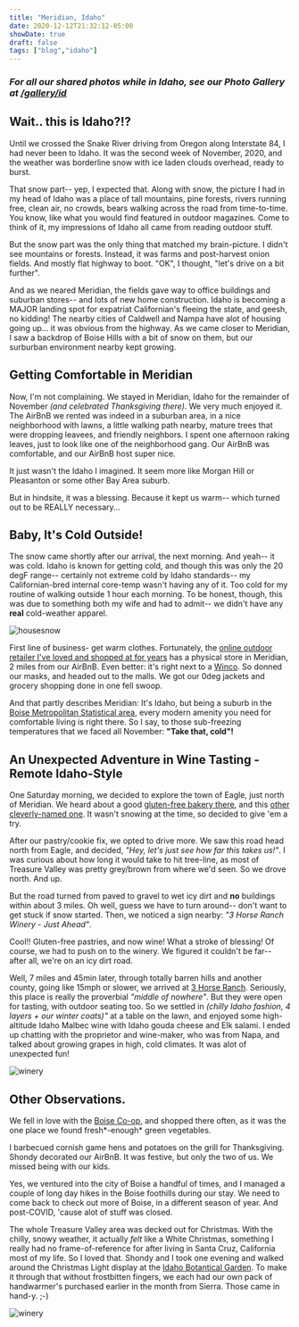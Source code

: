 ```yaml
---
title: "Meridian, Idaho"
date: 2020-12-12T21:32:12-05:00
showDate: true
draft: false
tags: ["blog","idaho"]
---
```


### *For all our shared photos while in Idaho, see our Photo Gallery at [/gallery/id](/gallery/id)*

## Wait.. this is Idaho?!?
Until we crossed the Snake River driving from Oregon along Interstate 84, I had never been to Idaho.  It was the second week of November, 2020, and the weather was borderline snow with ice laden clouds overhead, ready to burst.  

That snow part-- yep, I expected that.  Along with snow, the picture I had in my head of Idaho was a place of tall mountains, pine forests, rivers running free, clean air, no crowds, bears walking across the road from time-to-time.  You know, like what you would find featured in outdoor magazines.  Come to think of it, my impressions of Idaho all came from reading outdoor stuff.

But the snow part was the only thing that matched my brain-picture.   I didn't see mountains or forests.  Instead, it was farms and post-harvest onion fields.  And mostly flat highway to boot.  "OK", I thought, "let's drive on a bit further".

And as we neared Meridian, the fields gave way to office buildings and suburban stores-- and lots of new home construction.   Idaho is becoming a MAJOR landing spot for expatriat Californian's fleeing the state, and geesh, no kidding!  The nearby cities of Caldwell and Nampa have alot of housing going up... it was obvious from the highway.   As we came closer to Meridian, I saw a backdrop of Boise Hills with a bit of snow on them, but our surburban environment nearby kept growing.   

## Getting Comfortable in Meridian
Now, I'm not complaining.  We stayed in Meridian, Idaho for the remainder of November *(and celebrated Thanksgiving there)*. We very much enjoyed it.  The AirBnB we rented was indeed in a suburban area, in a nice neighborhood with lawns, a little walking path nearby, mature trees that were dropping leavees, and friendly neighbors.   I spent one afternoon raking leaves, just to look like one of the neighborhood gang.   Our AirBnB was comfortable, and our AirBnB host super nice.  

It just wasn't the Idaho I imagined.  It seem more like Morgan Hill or Pleasanton or some other Bay Area suburb.

But in hindsite, it was a blessing.  Because it kept us warm-- which turned out to be REALLY necessary...

## Baby, It's Cold Outside!
The snow came shortly after our arrival, the next morning.  And yeah-- it was cold.  Idaho is known for getting cold, and though this was only the 20 degF range-- certainly not extreme cold by Idaho standards-- my Californian-bred internal core-temp wasn't having any of it.  Too cold for my routine of walking outside 1 hour each morning.  To be honest, though, this was due to something both my wife and had to admit-- we didn't have any **real** cold-weather apparel.

![housesnow](/gallery/id/id_01.jpg)

First line of business- get warm clothes.  Fortunately, the [online outdoor retailer I've loved and shopped at for years](https://www.sierra.com/) has a physical store in Meridian, 2 miles from our AirBnB.  Even better:  it's right next to a [Winco](https://www.wincofoods.com/).  So donned our masks, and headed out to the malls.  We got our 0deg jackets and grocery shopping done in one fell swoop.

And that partly describes Meridian:  It's Idaho, but being a suburb in the [Boise Metropolitan Statistical area](https://en.wikipedia.org/wiki/Boise_metropolitan_area), every modern amenity you need for comfortable living is right there.  So I say, to those sub-freezing temperatures that we faced all November: **"Take that, cold"!**

## An Unexpected Adventure in Wine Tasting - Remote Idaho-Style
One Saturday morning, we decided to explore the town of Eagle, just north of Meridian.  We heard about a good [gluten-free bakery there](https://www.perksoflife.com/), and this [other cleverly-named one](https://onehautecookie.net/).  It wasn't snowing at the time, so decided to give 'em a try.  

After our pastry/cookie fix, we opted to drive more.   We saw this road head north from Eagle, and decided, *"Hey, let's just see how far this takes us!"*.  I was curious about how long it would take to hit tree-line, as most of Treasure Valley was pretty grey/brown from where we'd seen.  So we drove north.  And up.

But the road turned from paved to gravel to wet icy dirt and **no** buildings within about 3 miles.  Oh well, guess we have to turn around-- don't want to get stuck if snow started. Then, we noticed a sign nearby:  *"3 Horse Ranch Winery - Just Ahead"*.  

Cool!! Gluten-free pastries, and now wine!  What a stroke of blessing!  Of course, we had to push on to the winery.  We figured it couldn't be far-- after all, we're on an icy dirt road.

Well, 7 miles and 45min later, through totally barren hills and another county, going like 15mph or slower, we arrived at [3 Horse Ranch](https://www.3horseranchvineyards.com/).  Seriously, this place is really the proverbial *"middle of nowhere"*.  But they were open for tasting, with outdoor seating too.  So we settled in *(chilly Idaho fashion, 4 layers + our winter coats)"* at a table on the lawn, and enjoyed some high-altitude Idaho Malbec wine with Idaho gouda cheese and Elk salami.  I ended up chatting with the proprietor and wine-maker, who was from Napa, and talked about growing grapes in high, cold climates.  It was alot of unexpected fun!

![winery](/gallery/id/id_04.jpg)


## Other Observations.

We fell in love with the [Boise Co-op](https://www.boise.coop/), and shopped there often, as it was the one place we found fresh*-enough* green vegetables.

I barbecued cornish game hens and potatoes on the grill for Thanksgiving.  Shondy decorated our AirBnB.  It was festive, but only the two of us.  We missed being with our kids.

Yes, we ventured into the city of Boise a handful of times, and I managed a couple of long day hikes in the Boise foothills during our stay.  We need to come back to check out more of Boise, in a different season of year.  And post-COVID, 'cause alot of stuff was closed.

The whole Treasure Valley area was decked out for Christmas.  With the chilly, snowy weather, it actually *felt* like a White Christmas, something I really had no frame-of-reference for after living in Santa Cruz, California most of my life.  So I loved that.  Shondy and I took one evening and walked around the Christmas Light display at the [Idaho Botantical Garden](https://idahobotanicalgarden.org/).  To make it through that without frostbitten fingers, we each had our own pack of handwarmer's purchased earlier in the month from Sierra.  Those came in hand-y. ;-)

![winery](/gallery/id/id_25.jpg)